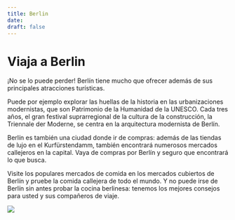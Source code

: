 ```yaml
---
title: Berlin
date: 
draft: false
---
```


# Viaja a Berlin



¡No se lo puede perder! Berlín tiene mucho que ofrecer además de sus principales atracciones turísticas.

Puede por ejemplo explorar las huellas de la historia en las urbanizaciones modernistas, que son Patrimonio de la Humanidad de la UNESCO. Cada tres años, el gran festival suprarregional de la cultura de la construcción, la Triennale der Moderne, se centra en la arquitectura modernista de Berlín.

Berlín es también una ciudad donde ir de compras: además de las tiendas de lujo en el Kurfürstendamm, también encontrará numerosos mercados callejeros en la capital. Vaya de compras por Berlín y seguro que encontrará lo que busca.

Visite los populares mercados de comida en los mercados cubiertos de Berlín y pruebe la comida callejera de todo el mundo. Y no puede irse de Berlín sin antes probar la cocina berlinesa: tenemos los mejores consejos para usted y sus compañeros de viaje.

![](https://dam.ngenespanol.com/wp-content/uploads/2021/09/GettyImages-870538650.jpg)
